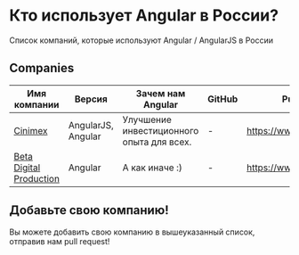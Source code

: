 # Кто использует Angular в России?
Список компаний, которые используют Angular / AngularJS в России

## Companies

| Имя компании | Версия | Зачем нам Angular | GitHub | Public URL |
| ------------ | ------- | ------- | ------- | ------- |
| [Cinimex](https://www.cinimex.ru/) | AngularJS, Angular | Улучшение инвестиционного опыта для всех. | - | https://www.cinimex.ru/ |
| [Beta Digital Production](https://www.betaagency.ru/) | Angular | А как иначе :) | - | https://www.betaagency.ru/ |

## Добавьте свою компанию!

Вы можете добавить свою компанию в вышеуказанный список, отправив нам pull request!
